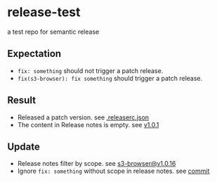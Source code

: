 # release-test
a test repo for semantic release

## Expectation

- `fix: something` should not trigger a patch release.
- `fix(s3-browser): fix something` should trigger a patch release.

## Result

- Released a patch version. see [.releaserc.json](https://github.com/gary-Shen/release-test/blob/main/.releaserc.json#L10)
- The content in Release notes is empty. see [v1.0.1](https://github.com/gary-Shen/release-test/releases/tag/s3-browser%40v1.0.1)

## Update

- Release notes filter by scope. see [s3-browser@v1.0.16](https://github.com/gary-Shen/release-test/releases/tag/s3-browser%40v1.0.16)
- Ignore `fix: something` without scope in release notes. see [commit](https://github.com/gary-Shen/release-test/commit/e8b98286952dbf62e0220f647aaaaf917dfa3c74)